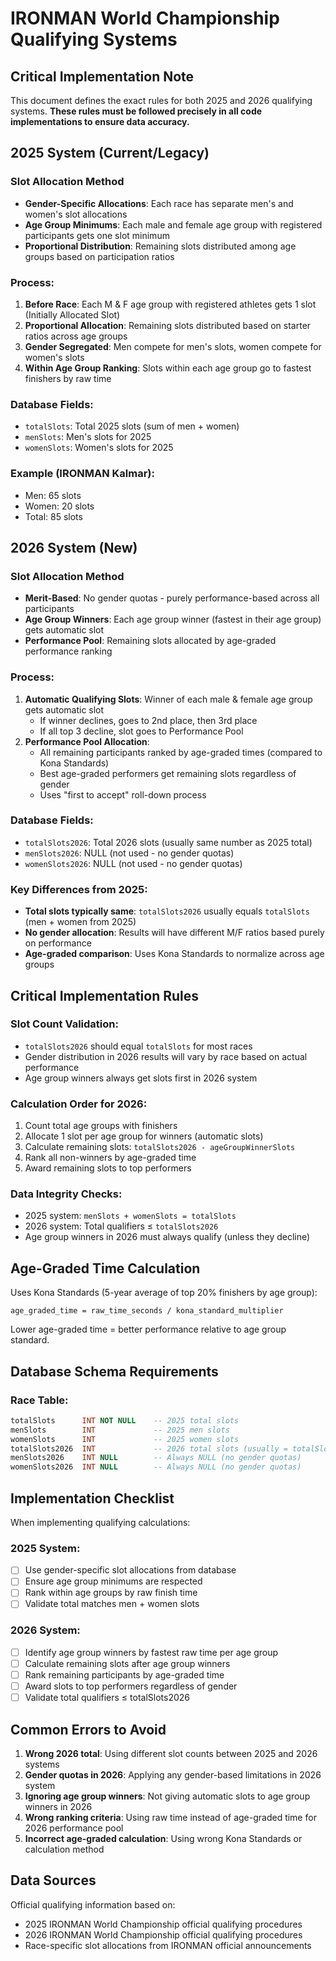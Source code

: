 # IRONMAN World Championship Qualifying Systems

## Critical Implementation Note
This document defines the exact rules for both 2025 and 2026 qualifying systems. **These rules must be followed precisely in all code implementations to ensure data accuracy.**

## 2025 System (Current/Legacy)

### Slot Allocation Method
- **Gender-Specific Allocations**: Each race has separate men's and women's slot allocations
- **Age Group Minimums**: Each male and female age group with registered participants gets one slot minimum
- **Proportional Distribution**: Remaining slots distributed among age groups based on participation ratios

### Process:
1. **Before Race**: Each M & F age group with registered athletes gets 1 slot (Initially Allocated Slot)
2. **Proportional Allocation**: Remaining slots distributed based on starter ratios across age groups
3. **Gender Segregated**: Men compete for men's slots, women compete for women's slots
4. **Within Age Group Ranking**: Slots within each age group go to fastest finishers by raw time

### Database Fields:
- `totalSlots`: Total 2025 slots (sum of men + women)
- `menSlots`: Men's slots for 2025
- `womenSlots`: Women's slots for 2025

### Example (IRONMAN Kalmar):
- Men: 65 slots
- Women: 20 slots  
- Total: 85 slots

## 2026 System (New)

### Slot Allocation Method
- **Merit-Based**: No gender quotas - purely performance-based across all participants
- **Age Group Winners**: Each age group winner (fastest in their age group) gets automatic slot
- **Performance Pool**: Remaining slots allocated by age-graded performance ranking

### Process:
1. **Automatic Qualifying Slots**: Winner of each male & female age group gets automatic slot
   - If winner declines, goes to 2nd place, then 3rd place
   - If all top 3 decline, slot goes to Performance Pool
2. **Performance Pool Allocation**: 
   - All remaining participants ranked by age-graded times (compared to Kona Standards)
   - Best age-graded performers get remaining slots regardless of gender
   - Uses "first to accept" roll-down process

### Database Fields:
- `totalSlots2026`: Total 2026 slots (usually same number as 2025 total)
- `menSlots2026`: NULL (not used - no gender quotas)
- `womenSlots2026`: NULL (not used - no gender quotas)

### Key Differences from 2025:
- **Total slots typically same**: `totalSlots2026` usually equals `totalSlots` (men + women from 2025)
- **No gender allocation**: Results will have different M/F ratios based purely on performance
- **Age-graded comparison**: Uses Kona Standards to normalize across age groups

## Critical Implementation Rules

### Slot Count Validation:
- `totalSlots2026` should equal `totalSlots` for most races
- Gender distribution in 2026 results will vary by race based on actual performance
- Age group winners always get slots first in 2026 system

### Calculation Order for 2026:
1. Count total age groups with finishers
2. Allocate 1 slot per age group for winners (automatic slots)
3. Calculate remaining slots: `totalSlots2026 - ageGroupWinnerSlots`
4. Rank all non-winners by age-graded time
5. Award remaining slots to top performers

### Data Integrity Checks:
- 2025 system: `menSlots + womenSlots = totalSlots`
- 2026 system: Total qualifiers ≤ `totalSlots2026`
- Age group winners in 2026 must always qualify (unless they decline)

## Age-Graded Time Calculation

Uses Kona Standards (5-year average of top 20% finishers by age group):
```
age_graded_time = raw_time_seconds / kona_standard_multiplier
```

Lower age-graded time = better performance relative to age group standard.

## Database Schema Requirements

### Race Table:
```sql
totalSlots      INT NOT NULL    -- 2025 total slots
menSlots        INT             -- 2025 men slots  
womenSlots      INT             -- 2025 women slots
totalSlots2026  INT             -- 2026 total slots (usually = totalSlots)
menSlots2026    INT NULL        -- Always NULL (no gender quotas)
womenSlots2026  INT NULL        -- Always NULL (no gender quotas)
```

## Implementation Checklist

When implementing qualifying calculations:

### 2025 System:
- [ ] Use gender-specific slot allocations from database
- [ ] Ensure age group minimums are respected
- [ ] Rank within age groups by raw finish time
- [ ] Validate total matches men + women slots

### 2026 System:
- [ ] Identify age group winners by fastest raw time per age group
- [ ] Calculate remaining slots after age group winners
- [ ] Rank remaining participants by age-graded time
- [ ] Award slots to top performers regardless of gender
- [ ] Validate total qualifiers ≤ totalSlots2026

## Common Errors to Avoid

1. **Wrong 2026 total**: Using different slot counts between 2025 and 2026 systems
2. **Gender quotas in 2026**: Applying any gender-based limitations in 2026 system
3. **Ignoring age group winners**: Not giving automatic slots to age group winners in 2026
4. **Wrong ranking criteria**: Using raw time instead of age-graded time for 2026 performance pool
5. **Incorrect age-graded calculation**: Using wrong Kona Standards or calculation method

## Data Sources

Official qualifying information based on:
- 2025 IRONMAN World Championship official qualifying procedures
- 2026 IRONMAN World Championship official qualifying procedures
- Race-specific slot allocations from IRONMAN official announcements